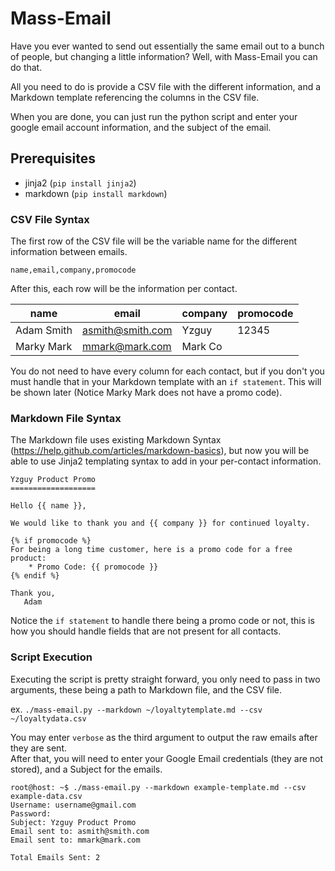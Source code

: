 Mass-Email
==============

Have you ever wanted to send out essentially the same email out to a bunch of people, but changing a little information? Well, with Mass-Email you can do that.  

All you need to do is provide a CSV file with the different information, and a Markdown template referencing the columns in the CSV file.

When you are done, you can just run the python script and enter your google email account information, and the subject of the email.

Prerequisites
-------------
* jinja2 (`pip install jinja2`)
* markdown (`pip install markdown`)

### CSV File Syntax
The first row of the CSV file will be the variable name for the different information between emails.

`name,email,company,promocode`

After this, each row will be the information per contact.

| name | email | company | promocode |
| ---- | ----- | ------- | --------- |
|Adam Smith | asmith@smith.com | Yzguy | 12345 | 
|Marky Mark|mmark@mark.com|Mark Co| |


You do not need to have every column for each contact, but if you don't you must handle that in your Markdown template with an `if statement`. This will be shown later (Notice Marky Mark does not have a promo code).

### Markdown File Syntax
The Markdown file uses existing Markdown Syntax (https://help.github.com/articles/markdown-basics), but now you will be able to use Jinja2 templating syntax to add in your per-contact information.

```
Yzguy Product Promo
===================

Hello {{ name }},

We would like to thank you and {{ company }} for continued loyalty.

{% if promocode %}
For being a long time customer, here is a promo code for a free product:  
    * Promo Code: {{ promocode }}  
{% endif %}

Thank you,
   Adam
```  

Notice the `if statement` to handle there being a promo code or not, this is how you should handle fields that are not present for all contacts.

### Script Execution
Executing the script is pretty straight forward, you only need to pass in two arguments, these being a path to Markdown file, and the CSV file.

ex. `./mass-email.py --markdown ~/loyaltytemplate.md --csv ~/loyaltydata.csv`

You may enter `verbose` as the third argument to output the raw emails after they are sent.  
After that, you will need to enter your Google Email credentials (they are not stored), and a Subject for the emails.

```
root@host: ~$ ./mass-email.py --markdown example-template.md --csv example-data.csv 
Username: username@gmail.com
Password: 
Subject: Yzguy Product Promo    
Email sent to: asmith@smith.com
Email sent to: mmark@mark.com

Total Emails Sent: 2
```
